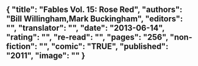 {
 "title": "Fables Vol. 15: Rose Red",
 "authors": "Bill Willingham,Mark Buckingham",
 "editors": "",
 "translator": "",
 "date": "2013-06-14",
 "rating": "",
 "re-read": "",
 "pages": "256",
 "non-fiction": "",
 "comic": "TRUE",
 "published": "2011",
 "image": ""
}
---


